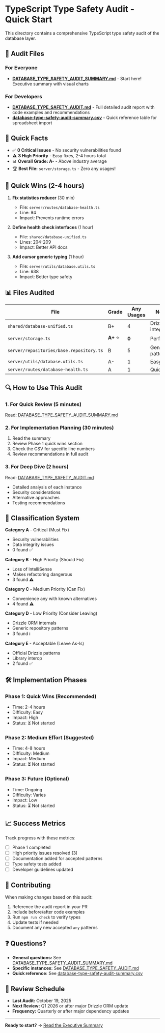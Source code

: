 # TypeScript Type Safety Audit - Quick Start

This directory contains a comprehensive TypeScript type safety audit of the database layer.

## 📁 Audit Files

### For Everyone

- **[DATABASE_TYPE_SAFETY_AUDIT_SUMMARY.md](./DATABASE_TYPE_SAFETY_AUDIT_SUMMARY.md)** - Start here! Executive summary with visual charts

### For Developers

- **[DATABASE_TYPE_SAFETY_AUDIT.md](./DATABASE_TYPE_SAFETY_AUDIT.md)** - Full detailed audit report with code examples and recommendations
- **[database-type-safety-audit-summary.csv](./database-type-safety-audit-summary.csv)** - Quick reference table for spreadsheet import

## 🎯 Quick Facts

- ✅ **0 Critical Issues** - No security vulnerabilities found
- ⚠️ **3 High Priority** - Easy fixes, 2-4 hours total
- 📊 **Overall Grade: A-** - Above industry average
- 🏆 **Best File:** `server/storage.ts` - Zero any usages!

## 🚀 Quick Wins (2-4 hours)

1. **Fix statistics reducer** (30 min)
   - File: `server/routes/database-health.ts`
   - Line: 94
   - Impact: Prevents runtime errors

2. **Define health check interfaces** (1 hour)
   - File: `shared/database-unified.ts`
   - Lines: 204-209
   - Impact: Better API docs

3. **Add cursor generic typing** (1 hour)
   - File: `server/utils/database.utils.ts`
   - Line: 638
   - Impact: Better type safety

## 📊 Files Audited

| File                                     | Grade     | Any Usages | Notes               |
| ---------------------------------------- | --------- | ---------- | ------------------- |
| `shared/database-unified.ts`             | B+        | 4          | Drizzle integration |
| `server/storage.ts`                      | **A+** ⭐ | **0**      | Perfect!            |
| `server/repositories/base.repository.ts` | B         | 5          | Generic patterns    |
| `server/utils/database.utils.ts`         | A-        | 1          | Easy fix            |
| `server/routes/database-health.ts`       | A         | 1          | Quick fix           |

## 🔍 How to Use This Audit

### 1. For Quick Review (5 minutes)

Read: [DATABASE_TYPE_SAFETY_AUDIT_SUMMARY.md](./DATABASE_TYPE_SAFETY_AUDIT_SUMMARY.md)

### 2. For Implementation Planning (30 minutes)

1. Read the summary
2. Review Phase 1 quick wins section
3. Check the CSV for specific line numbers
4. Review recommendations in full audit

### 3. For Deep Dive (2 hours)

Read: [DATABASE_TYPE_SAFETY_AUDIT.md](./DATABASE_TYPE_SAFETY_AUDIT.md)

- Detailed analysis of each instance
- Security considerations
- Alternative approaches
- Testing recommendations

## 🎨 Classification System

**Category A** - Critical (Must Fix)

- Security vulnerabilities
- Data integrity issues
- 0 found ✅

**Category B** - High Priority (Should Fix)

- Loss of IntelliSense
- Makes refactoring dangerous
- 3 found ⚠️

**Category C** - Medium Priority (Can Fix)

- Convenience any with known alternatives
- 4 found ⚠️

**Category D** - Low Priority (Consider Leaving)

- Drizzle ORM internals
- Generic repository patterns
- 3 found ℹ️

**Category E** - Acceptable (Leave As-Is)

- Official Drizzle patterns
- Library interop
- 2 found ✅

## 🛠️ Implementation Phases

### Phase 1: Quick Wins (Recommended)

- Time: 2-4 hours
- Difficulty: Easy
- Impact: High
- Status: ⏳ Not started

### Phase 2: Medium Effort (Suggested)

- Time: 4-8 hours
- Difficulty: Medium
- Impact: Medium
- Status: ⏳ Not started

### Phase 3: Future (Optional)

- Time: Ongoing
- Difficulty: Varies
- Impact: Low
- Status: ⏳ Not started

## 📈 Success Metrics

Track progress with these metrics:

- [ ] Phase 1 completed
- [ ] High priority issues resolved (3)
- [ ] Documentation added for accepted patterns
- [ ] Type safety tests added
- [ ] Developer guidelines updated

## 🤝 Contributing

When making changes based on this audit:

1. Reference the audit report in your PR
2. Include before/after code examples
3. Run `npm run check` to verify types
4. Update tests if needed
5. Document any new accepted `any` patterns

## ❓ Questions?

- **General questions:** See [DATABASE_TYPE_SAFETY_AUDIT_SUMMARY.md](./DATABASE_TYPE_SAFETY_AUDIT_SUMMARY.md)
- **Specific instances:** See [DATABASE_TYPE_SAFETY_AUDIT.md](./DATABASE_TYPE_SAFETY_AUDIT.md)
- **Quick reference:** See [database-type-safety-audit-summary.csv](./database-type-safety-audit-summary.csv)

## 📅 Review Schedule

- **Last Audit:** October 19, 2025
- **Next Review:** Q1 2026 or after major Drizzle ORM update
- **Frequency:** Quarterly or after major dependency updates

---

**Ready to start?** → [Read the Executive Summary](./DATABASE_TYPE_SAFETY_AUDIT_SUMMARY.md)
